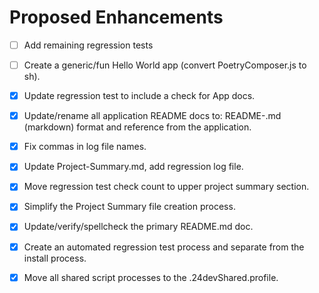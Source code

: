 # Proposed Enhancements
* [ ] Add remaining regression tests 
* [ ] Create a generic/fun Hello World app (convert PoetryComposer.js to sh).
* [x] Update regression test to include a check for App docs. 
* [x] Update/rename all application README docs to: README-<appName>.md (markdown) format and reference from the application.
* [x] Fix commas in log file names. 
* [x] Update Project-Summary.md, add regression log file.
* [x] Move regression test check count to upper project summary section. 
* [x] Simplify the Project Summary file creation process. 
* [x] Update/verify/spellcheck the primary README.md doc.
* [x] Create an automated regression test process and separate from the install process. 
* [x] Move all shared script processes to the .24devShared.profile.


